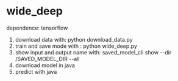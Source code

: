 # wide_deep

dependence: tensorflow

1. download data with: python download_data.py
2. train and save mode with : python wide_deep.py
3. show input and output name with: saved_model_cli show --dir /SAVED_MODEL_DIR  --all
4. download model in java
5. predict with java